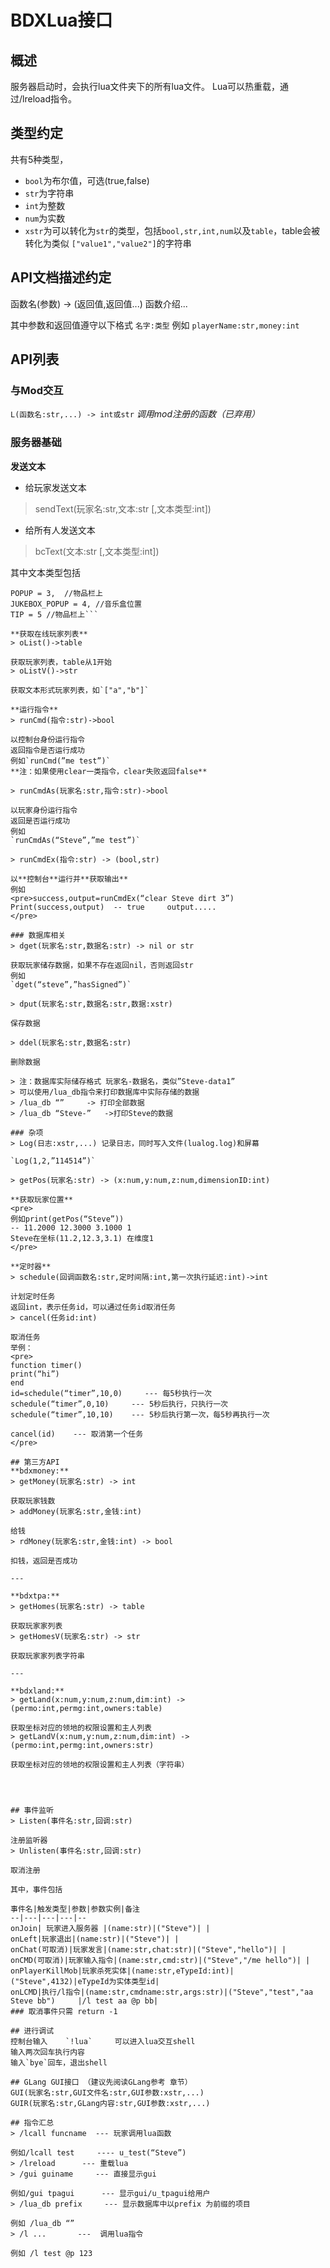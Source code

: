 # BDXLua接口
## 概述
服务器启动时，会执行lua文件夹下的所有lua文件。
Lua可以热重载，通过/lreload指令。

## 类型约定
共有5种类型，
- `bool`为布尔值，可选(true,false)
- `str`为字符串
- `int`为整数
- `num`为实数
- `xstr`为可以转化为`str`的类型，包括`bool,str,int,num`以及`table`，table会被转化为类似
`["value1","value2"]`的字符串


## API文档描述约定
函数名(参数) -> (返回值,返回值...)
函数介绍...

其中参数和返回值遵守以下格式
`名字:类型`
例如
`playerName:str,money:int`

## API列表
### 与Mod交互
`L(函数名:str,...) -> int或str`
*调用mod注册的函数（已弃用）*

### 服务器基础
**发送文本**
- 给玩家发送文本
> sendText(玩家名:str,文本:str [,文本类型:int])

- 给所有人发送文本
> bcText(文本:str [,文本类型:int])

其中文本类型包括
```RAW = 0, //聊天框
POPUP = 3,  //物品栏上
JUKEBOX_POPUP = 4, //音乐盒位置
TIP = 5 //物品栏上```

**获取在线玩家列表**
> oList()->table

获取玩家列表，table从1开始
> oListV()->str

获取文本形式玩家列表，如`["a","b"]`

**运行指令**
> runCmd(指令:str)->bool

以控制台身份运行指令
返回指令是否运行成功
例如`runCmd(”me test”)`
**注：如果使用clear一类指令，clear失败返回false**

> runCmdAs(玩家名:str,指令:str)->bool

以玩家身份运行指令
返回是否运行成功
例如
`runCmdAs(“Steve”,”me test”)`

> runCmdEx(指令:str) -> (bool,str)

以**控制台**运行并**获取输出**
例如
<pre>success,output=runCmdEx(“clear Steve dirt 3”)
Print(success,output)  -- true     output.....
</pre>

### 数据库相关
> dget(玩家名:str,数据名:str) -> nil or str

获取玩家储存数据，如果不存在返回nil，否则返回str
例如
`dget(“steve”,”hasSigned”)`

> dput(玩家名:str,数据名:str,数据:xstr)

保存数据

> ddel(玩家名:str,数据名:str)

删除数据

> 注：数据库实际储存格式 玩家名-数据名，类似”Steve-data1”
> 可以使用/lua_db指令来打印数据库中实际存储的数据
> /lua_db “”     -> 打印全部数据
> /lua_db “Steve-”   ->打印Steve的数据

### 杂项
> Log(日志:xstr,...) 记录日志，同时写入文件(lualog.log)和屏幕

`Log(1,2,”114514”)`

> getPos(玩家名:str) -> (x:num,y:num,z:num,dimensionID:int)

**获取玩家位置**
<pre>
例如print(getPos(“Steve”))
-- 11.2000 12.3000 3.1000 1
Steve在坐标(11.2,12.3,3.1) 在维度1
</pre>

**定时器**
> schedule(回调函数名:str,定时间隔:int,第一次执行延迟:int)->int

计划定时任务
返回int，表示任务id，可以通过任务id取消任务
> cancel(任务id:int)

取消任务
举例：
<pre>
function timer()
print(“hi”)
end
id=schedule(“timer”,10,0)     --- 每5秒执行一次
schedule(“timer”,0,10)     --- 5秒后执行，只执行一次
schedule(“timer”,10,10)    --- 5秒后执行第一次，每5秒再执行一次

cancel(id)    --- 取消第一个任务
</pre>

## 第三方API
**bdxmoney:**
> getMoney(玩家名:str) -> int

获取玩家钱数
> addMoney(玩家名:str,金钱:int)

给钱
> rdMoney(玩家名:str,金钱:int) -> bool

扣钱，返回是否成功

---

**bdxtpa:**
> getHomes(玩家名:str) -> table

获取玩家家列表
> getHomesV(玩家名:str) -> str

获取玩家家列表字符串

---

**bdxland:**
> getLand(x:num,y:num,z:num,dim:int) -> (permo:int,permg:int,owners:table)

获取坐标对应的领地的权限设置和主人列表
> getLandV(x:num,y:num,z:num,dim:int) -> (permo:int,permg:int,owners:str)

获取坐标对应的领地的权限设置和主人列表（字符串）




## 事件监听
> Listen(事件名:str,回调:str)

注册监听器
> Unlisten(事件名:str,回调:str)

取消注册

其中，事件包括

事件名|触发类型|参数|参数实例|备注
--|---|---|---|--
onJoin| 玩家进入服务器 |(name:str)|("Steve")| |
onLeft|玩家退出|(name:str)|("Steve")| |
onChat(可取消)|玩家发言|(name:str,chat:str)|("Steve","hello")| |
onCMD(可取消)|玩家输入指令|(name:str,cmd:str)|("Steve","/me hello")| |
onPlayerKillMob|玩家杀死实体|(name:str,eTypeId:int)|("Steve",4132)|eTypeId为实体类型id|
onLCMD|执行/l指令|(name:str,cmdname:str,args:str)|("Steve","test","aa Steve bb")     |/l test aa @p bb|
### 取消事件只需 return -1

## 进行调试
控制台输入    `!lua`     可以进入lua交互shell
输入两次回车执行内容
输入`bye`回车，退出shell

## GLang GUI接口 （建议先阅读GLang参考 章节）
GUI(玩家名:str,GUI文件名:str,GUI参数:xstr,...)
GUIR(玩家名:str,GLang内容:str,GUI参数:xstr,...)

## 指令汇总
> /lcall funcname  --- 玩家调用lua函数

例如/lcall test     ---- u_test(“Steve”)
> /lreload      --- 重载lua
> /gui guiname     --- 直接显示gui

例如/gui tpagui      --- 显示gui/u_tpagui给用户
> /lua_db prefix     --- 显示数据库中以prefix 为前缀的项目

例如 /lua_db “”
> /l ...       ---  调用lua指令

例如 /l test @p 123
